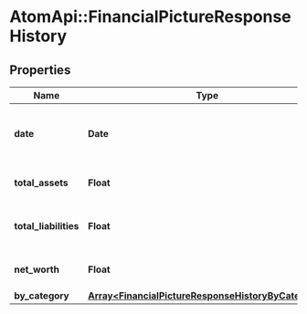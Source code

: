 # AtomApi::FinancialPictureResponseHistory

## Properties
Name | Type | Description | Notes
------------ | ------------- | ------------- | -------------
**date** | **Date** | The date of the financial picture record | [optional] 
**total_assets** | **Float** | Total assets of the client on this date | [optional] 
**total_liabilities** | **Float** | Total liabilities of the client on this date | [optional] 
**net_worth** | **Float** | Net worth of the client on this date | [optional] 
**by_category** | [**Array&lt;FinancialPictureResponseHistoryByCategory&gt;**](FinancialPictureResponseHistoryByCategory.md) |  | [optional] 


